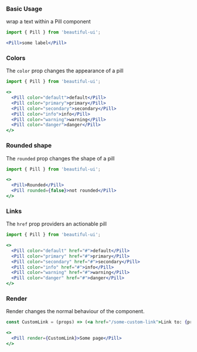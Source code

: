 ### Basic Usage

wrap a text within a Pill component

```jsx
import { Pill } from 'beautiful-ui';

<Pill>some label</Pill>
```

### Colors

The `color` prop changes the appearance of a pill

``` jsx
import { Pill } from 'beautiful-ui';

<>
  <Pill color="default">default</Pill>
  <Pill color="primary">primary</Pill>
  <Pill color="secondary">secondary</Pill>
  <Pill color="info">info</Pill>
  <Pill color="warning">warning</Pill>
  <Pill color="danger">danger</Pill>
</>
```

### Rounded shape

The `rounded` prop changes the shape of a pill
``` jsx
import { Pill } from 'beautiful-ui';

<>
  <Pill>Rounded</Pill>
  <Pill rounded={false}>not rounded</Pill>
</>
```


### Links

The `href` prop providers an actionable pill

```jsx
import { Pill } from 'beautiful-ui';

<>
  <Pill color="default" href="#">default</Pill>
  <Pill color="primary" href="#">primary</Pill>
  <Pill color="secondary" href="#">secondary</Pill>
  <Pill color="info" href="#">info</Pill>
  <Pill color="warning" href="#">warning</Pill>
  <Pill color="danger" href="#">danger</Pill>
</>
```
### Render

Render changes the normal behaviour of the component.

```jsx
const CustomLink = (props) => (<a href="/some-custom-link">Link to: {props.children}</a>);

<>
  <Pill render={CustomLink}>Some page</Pill>
</>
```
